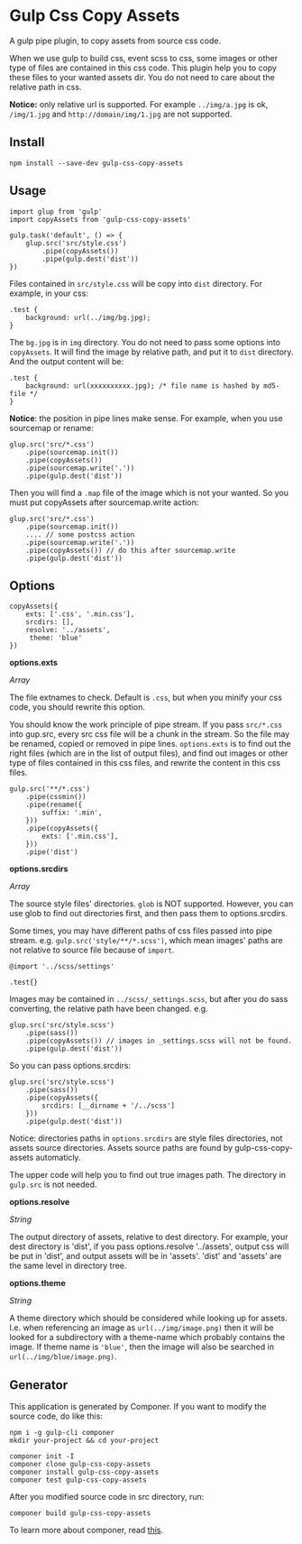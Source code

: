 # Gulp Css Copy Assets

A gulp pipe plugin, to copy assets from source css code.

When we use gulp to build css, event scss to css, some images or other type of files are contained in this css code.
This plugin help you to copy these files to your wanted assets dir.
You do not need to care about the relative path in css.

**Notice:** only relative url is supported. For example `../img/a.jpg` is ok, `/img/1.jpg` and `http://domain/img/1.jpg` are not supported.

## Install

```
npm install --save-dev gulp-css-copy-assets
```

## Usage

```
import glup from 'gulp'
import copyAssets from 'gulp-css-copy-assets'

gulp.task('default', () => {
    glup.src('src/style.css')
        .pipe(copyAssets())
        .pipe(gulp.dest('dist'))
})
```

Files contained in `src/style.css` will be copy into `dist` directory. For example, in your css:

```
.test {
    background: url(../img/bg.jpg);
}
```

The `bg.jpg` is in `img` directory. You do not need to pass some options into `copyAssets`. It will find the image by relative path, and put it to `dist` directory. And the output content will be:

```
.test {
    background: url(xxxxxxxxxx.jpg); /* file name is hashed by md5-file */
}
```

**Notice**: the position in pipe lines make sense. For example, when you use sourcemap or rename:

```
glup.src('src/*.css')
    .pipe(sourcemap.init())
    .pipe(copyAssets())
    .pipe(sourcemap.write('.'))
    .pipe(gulp.dest('dist'))
```

Then you will find a `.map` file of the image which is not your wanted. So you must put copyAssets after sourcemap.write action:

```
glup.src('src/*.css')
    .pipe(sourcemap.init())
    .... // some postcss action
    .pipe(sourcemap.write('.'))
    .pipe(copyAssets()) // do this after sourcemap.write
    .pipe(gulp.dest('dist'))
```

## Options

```
copyAssets({
    exts: ['.css', '.min.css'],
    srcdirs: [],
    resolve: '../assets',
	 theme: 'blue'
})
```

**options.exts**

*Array*

The file extnames to check. Default is `.css`, but when you minify your css code, you should rewrite this option.

You should know the work principle of pipe stream. If you pass `src/*.css` into gup.src, every src css file will be a chunk in the stream. So the file may be renamed, copied or removed in pipe lines. `options.exts` is to find out the right files (which are in the list of output files), and find out images or other type of files contained in this css files, and rewrite the content in this css files.

```
gulp.src('**/*.css')
    .pipe(cssmin())
    .pipe(rename({
        suffix: '.min',
    }))
    .pipe(copyAssets({
        exts: ['.min.css'],
    }))
    .pipe('dist')
```

**options.srcdirs**

*Array*

The source style files' directories. `glob` is NOT supported.
However, you can use glob to find out directories first, and then pass them to options.srcdirs.

Some times, you may have different paths of css files passed into pipe stream. e.g. `gulp.src('style/**/*.scss')`, which mean images' paths are not relative to source file because of `import`.

```
@import '../scss/settings'

.test{}
```

Images may be contained in `../scss/_settings.scss`, but after you do sass converting, the relative path have been changed. e.g.

```
glup.src('src/style.scss')
    .pipe(sass())
    .pipe(copyAssets()) // images in _settings.scss will not be found.
    .pipe(gulp.dest('dist'))
```

So you can pass options.srcdirs:

```
glup.src('src/style.scss')
    .pipe(sass())
    .pipe(copyAssets({
        srcdirs: [__dirname + '/../scss']
    }))
    .pipe(gulp.dest('dist'))
```

Notice: directories paths in `options.srcdirs` are style files directories, not assets source directories. Assets source paths are found by gulp-css-copy-assets automaticly.

The upper code will help you to find out true images path. The directory in `gulp.src` is not needed.

**options.resolve**

*String*

The output directory of assets, relative to dest directory. For example, your dest directory is 'dist', if you pass options.resolve '../assets', output css will be put in 'dist', and output assets will be in 'assets'. 'dist' and 'assets' are the same level in directory tree.

**options.theme**

*String*

A theme directory which should be considered while looking up for assets. I.e. when referencing an image as `url(../img/image.png)` then it will be looked for a subdirectory with a theme-name which probably contains the image. If theme name is `'blue'`, then the image will also be searched in `url(../img/blue/image.png)`.

## Generator

This application is generated by Componer.
If you want to modify the source code, do like this:

```
npm i -g gulp-cli componer
mkdir your-project && cd your-project

componer init -I
componer clone gulp-css-copy-assets
componer install gulp-css-copy-assets
componer test gulp-css-copy-assets
```

After you modified source code in src directory, run:

```
componer build gulp-css-copy-assets
```

To learn more about componer, read [this](https://github.com/tangshuang/componer).
